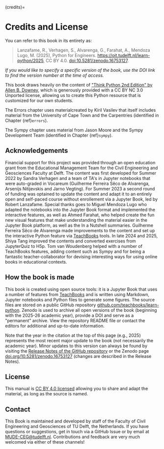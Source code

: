 (credits)=
# Credits and License

You can refer to this book in its entirety as:

> Lanzafame, R., Verhagen, S., Alvarenga, G., Farahat, A., Mendoza Lugo, M. (2025), Python for Engineers. https://oit.tudelft.nl/learn-python/2025, CC BY 4.0. [doi:10.5281/zenodo.16753127](https://doi.org/10.5281/zenodo.16753127).

_If you would like to specify a specific version of the book, use the DOI link to find the version number at the time of access._

This book draws heavily on the content of ["Think Python 2nd Edition" by Allen B. Downey](https://greenteapress.com/wp/think-python-2e/), which is generously provided with a CC BY NC 3.0 Unported license, allowing us to create this Python resource that is customized for our own students.

The Errors chapter uses materialcreated by Kiril Vasilev that itself includes material from the University of Cape Town and the Carpentries (identified in Chapter {ref}`errors`).

The Sympy chapter uses material from Jason Moore and the Sympy Development Team (identified in Chapter {ref}`sympy`).

## Acknowledgements

Financial support for this project was provided through an open education grant from the Educational Management Team for the Civil Engineering and Geosciences Faculty at Delft. The content was first developed for Summer 2022 by Sandra Verhagen and a team of TA's in Jupyter notebooks that were auto-graded in Vocareum (Guilherme Ferreira Sêco de Alvarenga, Arsenijs Nitijevskis and Jarno Vegting). For Summer 2023 a second round of funding was optained to update the content and adapt it to an entirely open and self-paced course without enrollement via a Jupyter Book, led by Robert Lanzafame. Special thanks goes to Miguel Mendoza Lugo who adapted the notebooks into the Jupyter Book format and implemented the interactive features, as well as Ahmed Farahat, who helped create the fun new visual features that make understanding the material easier in the Jupyter Book platform, as well as the In a Nutshell summaries. Guilherme Ferreira Sêco de Alvarenga made improvements to the content and set up the interactive Python feature via [TeachBooks](teachbooks.io) tools. In late 2024 and 2025, Shiya Tang improved the contents and converted exercises from JupyterQuiz to H5p. Tom van Woudenberg helped with a number of TeachBooks features, adding content such as Sympy and for being a fantastic teacher-collaborator for devising interesting ways for using online books in educational contexts.

## How the book is made

This book is created using open source tools: it is a Jupyter Book that uses a number of features from [TeachBooks](https://teachbooks.io/) and is written using Markdown, Jupyter notebooks and Python files to generate some figures. The source files are stored on a public GitHub repository [github.com/teachbooks/learn-python](https://github.com/teachbooks/learn-python). Zenodo is used to archive all open versions of the book (beginning with the 2025-26 academic year), provide a DOI and serve as a "permanent" archive.  View the repository README file or contact the editors for additional and up-to-date information.

Note that the year in the citation at the top of this page (e.g., 2025) represents the most recent major update to the book (not necessarily the academic year). Minor updates to this version can always be found by visiting the [Release Notes of the GitHub repository](https://github.com/TUDelft-books/learn-python/releases) or the Zenodo page [doi.org/10.5281/zenodo.16753127](https://doi.org/10.5281/zenodo.16753127) (changes are described in the Release Notes).

## License

This manual is [CC BY 4.0 licensed](https://creativecommons.org/licenses/by/4.0/) allowing you to share and adapt the material, as long as the source is named.

## Contact

This Book is maintained and developed by staff of the Faculty of Civil Engineering and Geosciences of TU Delft, the Netherlands. If you have questions or suggestions, get in touch via a GitHub Issue or by email at MUDE-CEG@tudelft.nl. Contributions and feedback are very much welcomed via either of these channels!
